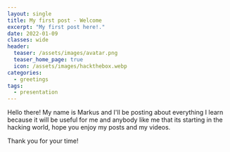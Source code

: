 ```yaml
---
layout: single
title: My first post - Welcome 
excerpt: "My first post here!."
date: 2022-01-09
classes: wide
header:
  teaser: /assets/images/avatar.png
  teaser_home_page: true
  icon: /assets/images/hackthebox.webp
categories:
  - greetings
tags:  
  - presentation
---
```


Hello there! 
My name is Markus and I'll be posting about everything I learn because it will be useful for me and anybody like me that its starting
in the hacking world, hope you enjoy my posts and my videos.

Thank you for your time! 
